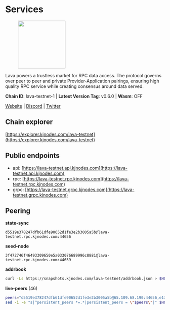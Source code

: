 # Services

<figure><img src="https://raw.githubusercontent.com/kj89/testnet_manuals/main/pingpub/logos/lava.png" width="150" alt=""><figcaption></figcaption></figure>

Lava powers a trustless market for RPC data access. The protocol  governs over peer to peer and private Provider-Application pairings,  ensuring high quality RPC service while creating consensus around data served.

**Chain ID**: lava-testnet-1 | **Latest Version Tag**: v0.6.0 | **Wasm**: OFF

[Website](https://lavanet.xyz) | [Discord](https://discord.com/invite/Tbk5NxTCdA) | [Twitter](https://twitter.com/lavanetxyz)




## Chain explorer
[https://explorer.kjnodes.com/lava-testnet](https://explorer.kjnodes.com/lava-testnet)

## Public endpoints

* api: [https://lava-testnet.api.kjnodes.com](https://lava-testnet.api.kjnodes.com)
* rpc: [https://lava-testnet.rpc.kjnodes.com](https://lava-testnet.rpc.kjnodes.com)
* grpc: [https://lava-testnet.grpc.kjnodes.com](https://lava-testnet.grpc.kjnodes.com)

## Peering

**state-sync**

```text
d5519e378247dfb61dfe90652d1fe3e2b3005a5b@lava-testnet.rpc.kjnodes.com:44656
```

**seed-node**

```text
3f472746f46493309650e5a033076689996c8881@lava-testnet.rpc.kjnodes.com:44659
```

**addrbook**
```bash
curl -Ls https://snapshots.kjnodes.com/lava-testnet/addrbook.json > $HOME/.lava/config/addrbook.json
```

**live-peers** (46)
```bash
peers="d5519e378247dfb61dfe90652d1fe3e2b3005a5b@65.109.68.190:44656,e1383b216c42acc842193c5ac7321ce6c0d73db0@78.47.37.142:26656,4732ed188fbe7603f81d9f4c825397277bb72217@5.75.235.195:26656,370ae92bd28701e0c1d8dc912ccf0d40fe0db3d5@157.90.245.166:26656,8a089094624f27698f365402a059b8b810532805@207.180.229.129:26656,c5c98017339ce6d4d5d2a4fd0fb1aaeb966ef0f7@65.108.124.57:36656,821c9347c927db52138dcd4bb54478fdf17f273e@81.0.218.53:26656,4634ca7cefe997035440df1095915ed255e81296@49.12.189.98:26656,a2afdc48785be73f208af349e78d632b5556cc01@5.75.226.151:26656,07c8a4eea1f6826509d9da5ec7eee7a1a145ab09@20.24.72.210:26656,e268a2ce255d51a93e6ec89ee73c233bbaec70f4@49.12.185.46:26656,c0efea9152aed75fcf3022b8af45243818c59d6a@49.12.13.104:26656,6f1f1414c63e9ffca9cb59fe4c847580da2020d6@109.123.235.222:10104,e8256f9fedf27b6de76c8a13e2db050d0a7bd905@95.216.42.83:26656,fdc3bd914360b1be8ee2e9f4a447223830527497@78.46.36.203:26656,7e68edc23e6c716b3248099dd1f03810a57975ef@65.109.92.150:34656,4ad3f3731073a016fa0c99118b2a5a2d313928f5@207.180.233.148:26656,3173b2d34ce415ee9a1bf08646d85688bf49e299@5.189.186.222:36656,1598a86c04a64d17fa15a07eb201f50c5d760842@75.119.136.106:26656,3ec1ce800d88aed4fcf978b594439d64542c9e32@5.161.145.40:26656,b7c3cedc778d93296f179373c3bc6a521e4b682e@65.109.69.160:30656,bec79fab73dbbe345d8b26cdeeeee4ab83fdf80e@176.9.22.117:35656,1550fe479ee2dcfa35f7dcd2c66f37a50d34b0e3@178.63.132.243:2237,aa5c52f79bdf256a5581b8fd396e2180fb523b2c@178.18.247.249:38656,dc1c37e340a191ac0eea7c561b4a3c8fba2ce80a@65.21.237.241:26656,5676c8606f23471e220f8bf7317498a61bb93194@65.21.134.202:26686,474e2436e097c28472a1fe269e1825762fa340d6@38.242.128.19:26656,ade02cddf71489b79a2054a7c6ba2cab8a0abb18@185.163.125.232:26656,944389dd08321247c8ad687d904591a3d73d16c6@173.249.38.130:26656,e83c0fdeb2b0e258bb559d657d0907b63635127a@159.69.149.85:26656,c83d7b205b2e80bd9a33c13161bd39d520988455@38.242.139.189:26656,1b09acd86e1a2db56c72db7848ada3ad581f027a@95.217.109.222:36656,e38146de8800082110878c0521fd3ee5f93b70d6@194.163.177.203:26656,d5ad7ae6caf54ef20a6dc04d30a55caac6c540c9@5.61.41.138:26656,9a151159039fd8abce61ddb21e5342605787792b@5.75.228.39:26656,f30d07170a092f82702e3c12334fa9fd828b71c6@168.119.124.130:47656,1a0dc31600f1f9d0664f3307a7d38b240722569c@64.176.4.130:44656,e621280c25aa656a0abe3e79cac4e02e8b2b520a@46.4.53.207:36656,4b1dfa6c538de8d13a116bc68205636e42d6fbbd@146.190.82.119:26656,7aea63c6a747eb2a354c63225f671010847b8a73@185.209.230.209:26656,45648ca8c891d2b37a66d91ce19edf31a1d651cd@95.214.55.25:26656,ec8065014ed4814b12c884ed528b96f281104528@65.21.131.215:26686,b591ef22e0c2082eb76dcac5ead95be55d01b695@65.109.178.147:26656,505477cc96f4a7e146c3020cbc69e869dcbd1eef@65.108.154.30:26656,eb7832932626c1c636d16e0beb49e0e4498fbd5e@65.108.231.124:20656,e593c7a9ca61f5616119d6beb5bd8ef5dd28d62d@34.246.190.1:26656"
sed -i -e "s|^persistent_peers *=.*|persistent_peers = \"$peers\"|" $HOME/.lava/config/config.toml
```
